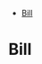 <!-- MarkdownTOC depth=1 autolink=true bracket=round -->

- [Bill](#bill)

<!-- /MarkdownTOC -->

# Bill